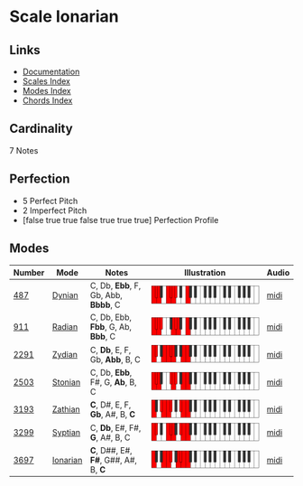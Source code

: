 # Scale Ionarian

## Links

- [Documentation](README.md)
- [Scales Index](Scales.md)
- [Modes Index](Modes.md)
- [Chords Index](Chords.md)

## Cardinality

7 Notes

## Perfection

- 5 Perfect Pitch
- 2 Imperfect Pitch
- [false true true false true true true] Perfection Profile

## Modes

| Number | Mode | Notes | Illustration | Audio |
|--------|------|-------|--------------|-------|
| [487](https://ianring.com/musictheory/scales/487) | [Dynian](ModeDynian.md) | C, Db, **Ebb**, F, Gb, Abb, **Bbbb**, C | ![CNaturalDynian](ModeCNaturalDynian.png) | [midi](https://github.com/edipermadi/music/blob/main/docs/ModeCNaturalDynian.mid?raw=true) | 
| [911](https://ianring.com/musictheory/scales/911) | [Radian](ModeRadian.md) | C, Db, Ebb, **Fbb**, G, Ab, **Bbb**, C | ![CNaturalRadian](ModeCNaturalRadian.png) | [midi](https://github.com/edipermadi/music/blob/main/docs/ModeCNaturalRadian.mid?raw=true) | 
| [2291](https://ianring.com/musictheory/scales/2291) | [Zydian](ModeZydian.md) | C, **Db**, E, F, Gb, **Abb**, B, C | ![CNaturalZydian](ModeCNaturalZydian.png) | [midi](https://github.com/edipermadi/music/blob/main/docs/ModeCNaturalZydian.mid?raw=true) | 
| [2503](https://ianring.com/musictheory/scales/2503) | [Stonian](ModeStonian.md) | C, Db, **Ebb**, F#, G, **Ab**, B, C | ![CNaturalStonian](ModeCNaturalStonian.png) | [midi](https://github.com/edipermadi/music/blob/main/docs/ModeCNaturalStonian.mid?raw=true) | 
| [3193](https://ianring.com/musictheory/scales/3193) | [Zathian](ModeZathian.md) | **C**, D#, E, F, **Gb**, A#, B, **C** | ![CNaturalZathian](ModeCNaturalZathian.png) | [midi](https://github.com/edipermadi/music/blob/main/docs/ModeCNaturalZathian.mid?raw=true) | 
| [3299](https://ianring.com/musictheory/scales/3299) | [Syptian](ModeSyptian.md) | C, **Db**, E#, F#, **G**, A#, B, C | ![CNaturalSyptian](ModeCNaturalSyptian.png) | [midi](https://github.com/edipermadi/music/blob/main/docs/ModeCNaturalSyptian.mid?raw=true) | 
| [3697](https://ianring.com/musictheory/scales/3697) | [Ionarian](ModeIonarian.md) | **C**, D##, E#, **F#**, G##, A#, B, **C** | ![CNaturalIonarian](ModeCNaturalIonarian.png) | [midi](https://github.com/edipermadi/music/blob/main/docs/ModeCNaturalIonarian.mid?raw=true) | 
